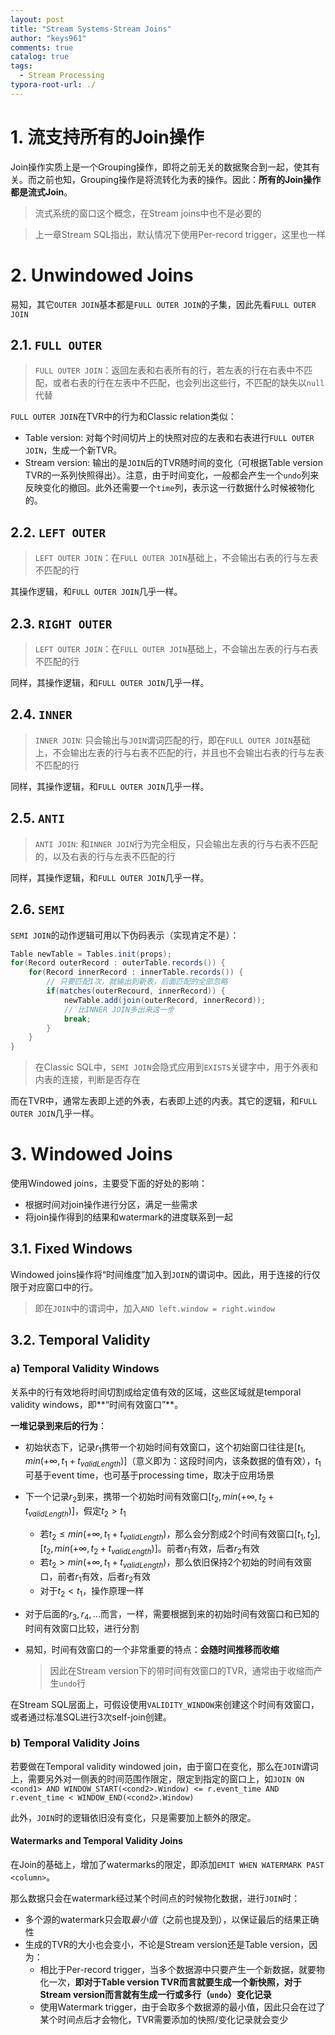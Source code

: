 ```yaml
---
layout: post
title: "Stream Systems-Stream Joins"
author: "keys961"
comments: true
catalog: true
tags:
  - Stream Processing
typora-root-url: ./
---
```


# 1. 流支持所有的Join操作

Join操作实质上是一个Grouping操作，即将之前无关的数据聚合到一起，使其有关。而之前也知，Grouping操作是将流转化为表的操作。因此：**所有的Join操作都是流式Join**。

> 流式系统的窗口这个概念，在Stream joins中也不是必要的

> 上一章Stream SQL指出，默认情况下使用Per-record trigger，这里也一样

# 2. Unwindowed Joins

易知，其它`OUTER JOIN`基本都是`FULL OUTER JOIN`的子集，因此先看`FULL OUTER JOIN`

## 2.1. `FULL OUTER`

> `FULL OUTER JOIN`：返回左表和右表所有的行，若左表的行在右表中不匹配，或者右表的行在左表中不匹配，也会列出这些行，不匹配的缺失以`null`代替

`FULL OUTER JOIN`在TVR中的行为和Classic relation类似：

- Table version: 对每个时间切片上的快照对应的左表和右表进行`FULL OUTER JOIN`，生成一个新TVR。
- Stream version: 输出的是`JOIN`后的TVR随时间的变化（可根据Table version TVR的一系列快照得出）。注意，由于时间变化，一般都会产生一个`undo`列来反映变化的撤回。此外还需要一个`time`列，表示这一行数据什么时候被物化的。

## 2.2. `LEFT OUTER`

> `LEFT OUTER JOIN`：在`FULL OUTER JOIN`基础上，不会输出右表的行与左表不匹配的行

其操作逻辑，和`FULL OUTER JOIN`几乎一样。

## 2.3. `RIGHT OUTER`

> `LEFT OUTER JOIN`：在`FULL OUTER JOIN`基础上，不会输出左表的行与右表不匹配的行

同样，其操作逻辑，和`FULL OUTER JOIN`几乎一样。

## 2.4. `INNER`

> `INNER JOIN`: 只会输出与`JOIN`谓词匹配的行，即在`FULL OUTER JOIN`基础上，不会输出左表的行与右表不匹配的行，并且也不会输出右表的行与左表不匹配的行

同样，其操作逻辑，和`FULL OUTER JOIN`几乎一样。

## 2.5. `ANTI`

> `ANTI JOIN`: 和`INNER JOIN`行为完全相反，只会输出左表的行与右表不匹配的，以及右表的行与左表不匹配的行

同样，其操作逻辑，和`FULL OUTER JOIN`几乎一样。

## 2.6. `SEMI`

`SEMI JOIN`的动作逻辑可用以下伪码表示（实现肯定不是）：

```java
Table newTable = Tables.init(props);
for(Record outerRecord : outerTable.records()) {
    for(Record innerRecord : innerTable.records()) {
        // 只要匹配1次，就输出到新表，后面匹配的全部忽略
        if(matches(outerRecourd, innerRecord)) {
            newTable.add(join(outerRecord, innerRecord));
            // 比INNER JOIN多出来这一步
            break;
        }
    }
}
```

> 在Classic SQL中，`SEMI JOIN`会隐式应用到`EXISTS`关键字中，用于外表和内表的连接，判断是否存在

而在TVR中，通常左表即上述的外表，右表即上述的内表。其它的逻辑，和`FULL OUTER JOIN`几乎一样。

# 3. Windowed Joins

使用Windowed joins，主要受下面的好处的影响：

- 根据时间对join操作进行分区，满足一些需求
- 将join操作得到的结果和watermark的进度联系到一起

## 3.1. Fixed Windows

Windowed joins操作将“时间维度”加入到`JOIN`的谓词中。因此，用于连接的行仅限于对应窗口中的行。

> 即在`JOIN`中的谓词中，加入`AND left.window = right.window`

## 3.2. Temporal Validity

### a) Temporal Validity Windows

关系中的行有效地将时间切割成给定值有效的区域，这些区域就是temporal validity windows，即**“时间有效窗口”**。

**一堆记录到来后的行为**：

- 初始状态下，记录$r_1$携带一个初始时间有效窗口，这个初始窗口往往是$[t_{1}, min(+\infty, t_{1} + t_{validLength})]$（意义即为：这段时间内，该条数据的值有效），$t_1$可基于event time，也可基于processing time，取决于应用场景

- 下一个记录$r_2$到来，携带一个初始时间有效窗口$[t_{2}, min(+\infty, t_{2} + t_{validLength})]$，假定$t_2 > t_1$

  - 若$t_2 \le min(+\infty, t_1 + t_{validLength})$，那么会分割成2个时间有效窗口$[t_1, t_2]$, $[t_2, min(+\infty, t_2 + t_{validLength})]$。前者$r_1$有效，后者$r_2$有效
  - 若$t_2 \gt min(+\infty, t_1 + t_{validLength})$，那么依旧保持2个初始的时间有效窗口，前者$r_1$有效，后者$r_2$有效
  - 对于$t_2 < t_1$，操作原理一样

- 对于后面的$r_3, r_4, ...$而言，一样，需要根据到来的初始时间有效窗口和已知的时间有效窗口比较，进行分割

- 易知，时间有效窗口的一个非常重要的特点：**会随时间推移而收缩**

  > 因此在Stream version下的带时间有效窗口的TVR，通常由于收缩而产生`undo`行

在Stream SQL层面上，可假设使用`VALIDITY_WINDOW`来创建这个时间有效窗口，或者通过标准SQL进行3次self-join创建。

### b) Temporal Validity Joins

若要做在Temporal validity windowed join，由于窗口在变化，那么在`JOIN`谓词上，需要另外对一侧表的时间范围作限定，限定到指定的窗口上，如`JOIN ON <cond1> AND WINDOW_START(<cond2>.Window) <= r.event_time AND r.event_time < WINDOW_END(<cond2>.Window)`

此外，`JOIN`时的逻辑依旧没有变化，只是需要加上额外的限定。

#### Watermarks and Temporal Validity Joins

在Join的基础上，增加了watermarks的限定，即添加`EMIT WHEN WATERMARK PAST <column>`。

那么数据只会在watermark经过某个时间点的时候物化数据，进行`JOIN`时：

- 多个源的watermark只会取*最小值*（之前也提及到），以保证最后的结果正确性
- 生成的TVR的大小也会变小，不论是Stream version还是Table version，因为：
  - 相比于Per-record trigger，当多个数据源中只要产生一个新数据，就要物化一次，**即对于Table version TVR而言就要生成一个新快照，对于Stream version而言就有生成一行或多行（`undo`）变化记录**
  - 使用Watermark trigger，由于会取多个数据源的最小值，因此只会在过了某个时间点后才会物化，TVR需要添加的快照/变化记录就会变少